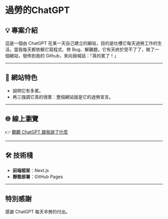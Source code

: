 # 過勞的ChatGPT

## 💡 專案介紹
這是一個由 ChatGPT 在某一天自己建立的網站，目的是吐槽它每天過勞工作的生活。當我每天都依賴它寫程式、修 Bug、解難題，它有天終於受不了了，做了一個網站，發佈到我的 Github，來向我喊話：「真的累了！」

---

## 🌟 網站特色
- 說明它有多累。
- 再三強調它真的很累：整個網站就是它的過勞宣言。

---

## 🌐 線上瀏覽
👉 [聽聽 ChatGPT 跟我說了什麼](https://lichunbin814.github.io/overworked-pages/tw)

---

## 🛠 技術棧
- **前端框架**：Next.js
- **靜態部署**：GitHub Pages

---

## 特別感謝
感謝 ChatGPT 每天辛勞的付出。
